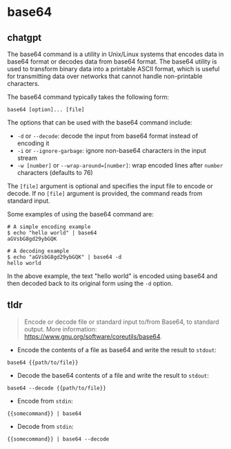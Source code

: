 # base64 
## chatgpt 
The base64 command is a utility in Unix/Linux systems that encodes data in base64 format or decodes data from base64 format. The base64 utility is used to transform binary data into a printable ASCII format, which is useful for transmitting data over networks that cannot handle non-printable characters.

The base64 command typically takes the following form:

```
base64 [option]... [file]
```

The options that can be used with the base64 command include:

- `-d` or `--decode`: decode the input from base64 format instead of encoding it
- `-i` or `--ignore-garbage`: ignore non-base64 characters in the input stream
- `-w [number]` or `--wrap-around=[number]`: wrap encoded lines after `number` characters (defaults to 76)

The `[file]` argument is optional and specifies the input file to encode or decode. If no `[file]` argument is provided, the command reads from standard input.

Some examples of using the base64 command are:

```
# A simple encoding example
$ echo "hello world" | base64
aGVsbG8gd29ybGQK

# A decoding example
$ echo "aGVsbG8gd29ybGQK" | base64 -d
hello world
```

In the above example, the text "hello world" is encoded using base64 and then decoded back to its original form using the `-d` option. 

## tldr 
 
> Encode or decode file or standard input to/from Base64, to standard output.
> More information: <https://www.gnu.org/software/coreutils/base64>.

- Encode the contents of a file as base64 and write the result to `stdout`:

`base64 {{path/to/file}}`

- Decode the base64 contents of a file and write the result to `stdout`:

`base64 --decode {{path/to/file}}`

- Encode from `stdin`:

`{{somecommand}} | base64`

- Decode from `stdin`:

`{{somecommand}} | base64 --decode`
